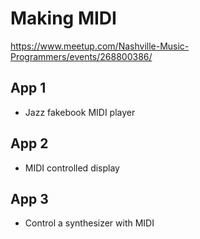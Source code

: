 # Making MIDI

https://www.meetup.com/Nashville-Music-Programmers/events/268800386/

## App 1

- Jazz fakebook MIDI player

## App 2

- MIDI controlled display

## App 3

- Control a synthesizer with MIDI
